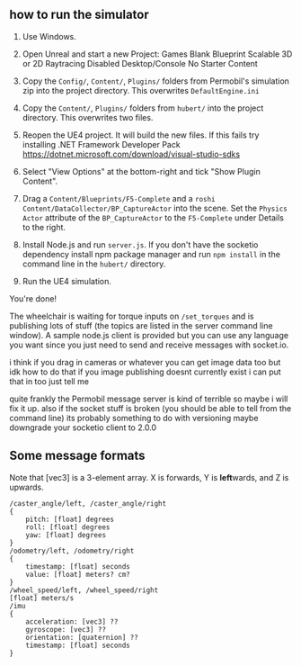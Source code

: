 ## how to run the simulator

1. Use Windows.
2. Open Unreal and start a new Project:
	Games
	Blank
	Blueprint
	Scalable 3D or 2D
	Raytracing Disabled
	Desktop/Console
	No Starter Content
	
3. Copy the `Config/`, `Content/`, `Plugins/` folders from Permobil's simulation zip into the project directory. This overwrites `DefaultEngine.ini`

4. Copy the `Content/`, `Plugins/` folders from `hubert/` into the project directory. This overwrites two files. 

5. Reopen the UE4 project. It will build the new files. If this fails try installing .NET Framework Developer Pack https://dotnet.microsoft.com/download/visual-studio-sdks

6. Select "View Options" at the bottom-right and tick "Show Plugin Content".

7. Drag a `Content/Blueprints/F5-Complete` and a `roshi Content/DataCollector/BP_CaptureActor` into the scene. Set the `Physics Actor` attribute of the `BP_CaptureActor` to the `F5-Complete` under Details to the right.

8. Install Node.js and run `server.js`. If you don't have the socketio dependency install npm package manager and run `npm install` in the command line in the `hubert/` directory.

9. Run the UE4 simulation.


You're done!

The wheelchair is waiting for torque inputs on `/set_torques` and is publishing lots of stuff (the topics are listed in the server command line window). A sample node.js client is provided but you can use any language you want since you just need to send and receive messages with socket.io.

i think if you drag in cameras or whatever you can get image data too but idk how to do that if you image publishing doesnt currently exist i can put that in too just tell me

quite frankly the Permobil message server is kind of terrible so maybe i will fix it up. also if the socket stuff is broken (you should be able to tell from the command line) its probably something to do with versioning maybe downgrade your socketio client to 2.0.0

## Some message formats
Note that [vec3] is a 3-element array. X is forwards, Y is **left**wards, and Z is upwards.

	/caster_angle/left, /caster_angle/right
	{
		pitch: [float] degrees
		roll: [float] degrees
		yaw: [float] degrees
	}
	/odometry/left, /odometry/right
	{
		timestamp: [float] seconds
		value: [float] meters? cm?
	}
	/wheel_speed/left, /wheel_speed/right
	[float] meters/s
	/imu
	{
		acceleration: [vec3] ??
		gyroscope: [vec3] ??
		orientation: [quaternion] ??
		timestamp: [float] seconds
	}
